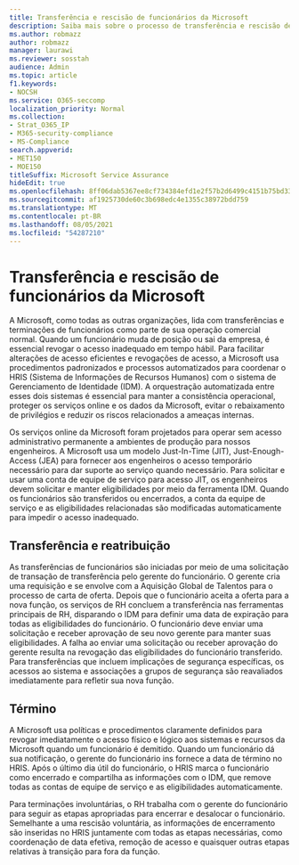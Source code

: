 ```yaml
---
title: Transferência e rescisão de funcionários da Microsoft
description: Saiba mais sobre o processo de transferência e rescisão de funcionários da Microsoft Microsoft 365
ms.author: robmazz
author: robmazz
manager: laurawi
ms.reviewer: sosstah
audience: Admin
ms.topic: article
f1.keywords:
- NOCSH
ms.service: O365-seccomp
localization_priority: Normal
ms.collection:
- Strat_O365_IP
- M365-security-compliance
- MS-Compliance
search.appverid:
- MET150
- MOE150
titleSuffix: Microsoft Service Assurance
hideEdit: true
ms.openlocfilehash: 8ff06dab5367ee8cf734384efd1e2f57b2d6499c4151b75bd335693852dead47
ms.sourcegitcommit: af1925730de60c3b698edc4e1355c38972bdd759
ms.translationtype: MT
ms.contentlocale: pt-BR
ms.lasthandoff: 08/05/2021
ms.locfileid: "54287210"
---
```

# <a name="microsoft-employee-transfer-and-termination"></a>Transferência e rescisão de funcionários da Microsoft

A Microsoft, como todas as outras organizações, lida com transferências e terminações de funcionários como parte de sua operação comercial normal. Quando um funcionário muda de posição ou sai da empresa, é essencial revogar o acesso inadequado em tempo hábil. Para facilitar alterações de acesso eficientes e revogações de acesso, a Microsoft usa procedimentos padronizados e processos automatizados para coordenar o HRIS (Sistema de Informações de Recursos Humanos) com o sistema de Gerenciamento de Identidade (IDM). A orquestração automatizada entre esses dois sistemas é essencial para manter a consistência operacional, proteger os serviços online e os dados da Microsoft, evitar o rebaixamento de privilégios e reduzir os riscos relacionados a ameaças internas.

Os serviços online da Microsoft foram projetados para operar sem acesso administrativo permanente a ambientes de produção para nossos engenheiros. A Microsoft usa um modelo Just-In-Time (JIT), Just-Enough-Access (JEA) para fornecer aos engenheiros o acesso temporário necessário para dar suporte ao serviço quando necessário. Para solicitar e usar uma conta de equipe de serviço para acesso JIT, os engenheiros devem solicitar e manter eligibilidades por meio da ferramenta IDM. Quando os funcionários são transferidos ou encerrados, a conta da equipe de serviço e as eligibilidades relacionadas são modificadas automaticamente para impedir o acesso inadequado.

## <a name="transfer-and-reassignment"></a>Transferência e reatribuição

As transferências de funcionários são iniciadas por meio de uma solicitação de transação de transferência pelo gerente do funcionário. O gerente cria uma requisição e se envolve com a Aquisição Global de Talentos para o processo de carta de oferta. Depois que o funcionário aceita a oferta para a nova função, os serviços de RH concluem a transferência nas ferramentas principais de RH, disparando o IDM para definir uma data de expiração para todas as eligibilidades do funcionário. O funcionário deve enviar uma solicitação e receber aprovação de seu novo gerente para manter suas eligibilidades. A falha ao enviar uma solicitação ou receber aprovação do gerente resulta na revogação das eligibilidades do funcionário transferido. Para transferências que incluem implicações de segurança específicas, os acessos ao sistema e associações a grupos de segurança são reavaliados imediatamente para refletir sua nova função.

## <a name="termination"></a>Término

A Microsoft usa políticas e procedimentos claramente definidos para revogar imediatamente o acesso físico e lógico aos sistemas e recursos da Microsoft quando um funcionário é demitido. Quando um funcionário dá sua notificação, o gerente do funcionário ins fornece a data de término no HRIS. Após o último dia útil do funcionário, o HRIS marca o funcionário como encerrado e compartilha as informações com o IDM, que remove todas as contas de equipe de serviço e as eligibilidades automaticamente.

Para terminações involuntárias, o RH trabalha com o gerente do funcionário para seguir as etapas apropriadas para encerrar e desalocar o funcionário. Semelhante a uma rescisão voluntária, as informações de encerramento são inseridas no HRIS juntamente com todas as etapas necessárias, como coordenação de data efetiva, remoção de acesso e quaisquer outras etapas relativas à transição para fora da função.
